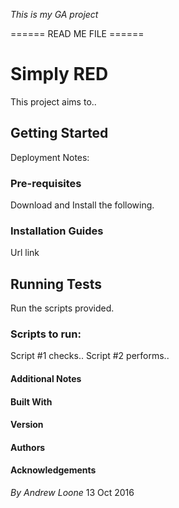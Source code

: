_This is my GA project_

====== READ ME FILE ======

# Simply RED

This project aims to..

## Getting Started

Deployment Notes: 

### Pre-requisites

Download and Install the following.

### Installation Guides

Url link

## Running Tests

Run the scripts provided.

### Scripts to run:

Script #1 checks..
Script #2 performs..

#### Additional Notes

#### Built With

#### Version

#### Authors

#### Acknowledgements


*By*
_Andrew Loone_
13 Oct 2016
